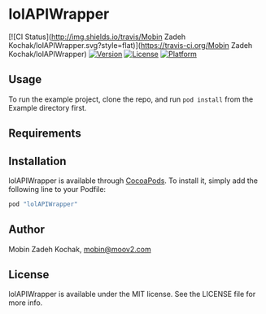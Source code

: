 # lolAPIWrapper

[![CI Status](http://img.shields.io/travis/Mobin Zadeh Kochak/lolAPIWrapper.svg?style=flat)](https://travis-ci.org/Mobin Zadeh Kochak/lolAPIWrapper)
[![Version](https://img.shields.io/cocoapods/v/lolAPIWrapper.svg?style=flat)](http://cocoapods.org/pods/lolAPIWrapper)
[![License](https://img.shields.io/cocoapods/l/lolAPIWrapper.svg?style=flat)](http://cocoapods.org/pods/lolAPIWrapper)
[![Platform](https://img.shields.io/cocoapods/p/lolAPIWrapper.svg?style=flat)](http://cocoapods.org/pods/lolAPIWrapper)

## Usage

To run the example project, clone the repo, and run `pod install` from the Example directory first.

## Requirements

## Installation

lolAPIWrapper is available through [CocoaPods](http://cocoapods.org). To install
it, simply add the following line to your Podfile:

```ruby
pod "lolAPIWrapper"
```

## Author

Mobin Zadeh Kochak, mobin@moov2.com

## License

lolAPIWrapper is available under the MIT license. See the LICENSE file for more info.
